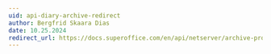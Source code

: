 ```yaml
---
uid: api-diary-archive-redirect
author: Bergfrid Skaara Dias
date: 10.25.2024
redirect_url: https://docs.superoffice.com/en/api/netserver/archive-providers/howto/diary/index.html
---
```

